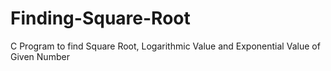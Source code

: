 # Finding-Square-Root
C Program to find Square Root, Logarithmic Value and Exponential Value of Given Number
